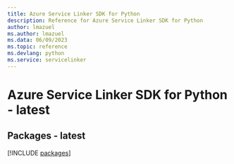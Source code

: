 ```yaml
---
title: Azure Service Linker SDK for Python
description: Reference for Azure Service Linker SDK for Python
author: lmazuel
ms.author: lmazuel
ms.data: 06/09/2023
ms.topic: reference
ms.devlang: python
ms.service: servicelinker
---
```

# Azure Service Linker SDK for Python - latest
## Packages - latest
[!INCLUDE [packages](service-linker-index.md)]